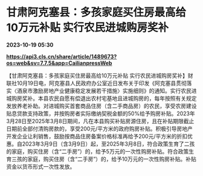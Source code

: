# 甘肃阿克塞县：多孩家庭买住房最高给10万元补贴 实行农民进城购房奖补

**2023-10-19 05:30**

**https://api3.cls.cn/share/article/1489673?os=web&sv=7.7.5&app=CailianpressWeb**

【甘肃阿克塞县：多孩家庭买住房最高给10万元补贴 实行农民进城购房奖补】财联社10月19日电，阿克塞县人民政府办公室近日发布关于印发《阿克塞县贯彻落实〈酒泉市激励房地产业健康稳定发展若干措施〉实施细则》的通知。实行农民进城购房奖补。本县农民自愿有偿退出农村宅基地且进城购房的，每年按照有关规定发放养老补助。对进城购买首套商品住房（含二手商品房）的农民，享受农房建设贴息贷款支持政策，并按购房者实际缴纳契税金额的50%给予购房补贴。2023年3月28日至2025年3月8日期间，凡在本县购买补贴房源住房，且在补贴期限截止日期前全部付清购房款的，享受200元/平方米的政府购房补贴。积极引导房地产开发企业让利销售，鼓励按商品住房备案价格标准再给予200元/平方米的折扣优惠。自2023年3月9日（含3月9日）起，至2025年3月8日，符合政策生育了二孩的家庭，购买住房（含“二手房”）的，给予5万元的一次性购房补贴。符合政策生育三孩的家庭，购买住房（含“二手房”）的，给予10万元的一次性购房补贴。补贴资金以货币形式一次性发放。